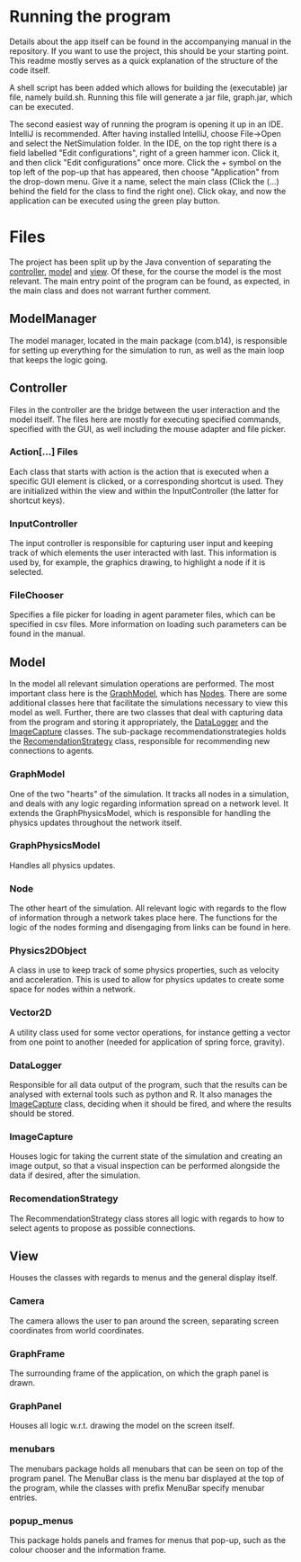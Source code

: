 # Running the program

Details about the app itself can be found in the accompanying manual in the repository. If you want to use the project, this should be your starting point. This readme mostly serves as a quick explanation of the structure of the code itself.

A shell script has been added which allows for building the (executable) jar file, namely build.sh. Running this file will generate a jar file, graph.jar, which can be executed.

The second easiest way of running the program is opening it up in an IDE. IntelliJ is recommended. After having installed IntelliJ, choose File->Open and select the NetSimulation folder. In the IDE, on the top right there is a field labelled "Edit configurations", right of a green hammer icon. Click it, and then click "Edit configurations" once more. Click the + symbol on the top left of the pop-up that has appeared, then choose "Application" from the drop-down menu. Give it a name, select the main class (Click the (...) behind the field for the class to find the right one). Click okay, and now the application can be executed using the green play button.

# Files
The project has been split up by the Java convention of separating the [controller](#controller), [model](#model) and [view](#view). Of these, for the course the model is the most relevant. The main entry point of the program can be found, as expected,
in the main class and does not warrant further comment.

## ModelManager
The model manager, located in the main package (com.b14), is responsible for setting up everything for the simulation to run, as well as the main loop that keeps the logic going.

## Controller

Files in the controller are the bridge between the user interaction and the model itself. The files here are mostly for executing specified commands, specified with the GUI, as well including the mouse adapter and file picker.

### Action[...] Files
Each class that starts with action is the action that is executed when a specific GUI element is clicked, or a corresponding shortcut is used. They are initialized within the view and within the InputController (the latter for shortcut keys).

### InputController
The input controller is responsible for capturing user input and keeping track of which elements the user interacted with last. This information is used by, for example, the graphics drawing, to highlight a node if it is selected.

### FileChooser
Specifies a file picker for loading in agent parameter files, which can be specified in csv files. More information on loading such parameters can be found in the manual.

## Model
In the model all relevant simulation operations are performed. The most important class here is the [GraphModel](#graphmodel), which has [Nodes](#node). There are some additional classes here that facilitate the simulations necessary to view this model as well. Further, there are two classes that deal with capturing data from the program and storing it appropriately, the [DataLogger](#datalogger) and the [ImageCapture](#imagecapture) classes. The sub-package recommendationstrategies holds the [RecomendationStrategy](#recommendationstrategy) class, responsible for recommending new connections to agents.

### GraphModel
One of the two "hearts" of the simulation. It tracks all nodes in a simulation, and deals with any logic regarding information spread on a network level. It extends the GraphPhysicsModel, which is responsible for handling the physics updates throughout the network itself.

### GraphPhysicsModel
Handles all physics updates.

### Node
The other heart of the simulation. All relevant logic with regards to the flow of information through a network takes place here. The functions for the logic of the nodes forming and disengaging from links can be found in here.

### Physics2DObject

A class in use to keep track of some physics properties, such as velocity and acceleration. This is used to allow for physics updates to create some space for nodes within a network.

### Vector2D

A utility class used for some vector operations, for instance getting a vector from one point to another (needed for application of spring force, gravity).

### DataLogger

Responsible for all data output of the program, such that the results can be analysed with external tools such as python and R. It also manages the [ImageCapture](#imagecapture) class, deciding when it should be fired, and where the results should be stored.

### ImageCapture

Houses logic for taking the current state of the simulation and creating an image output, so that a visual inspection can be performed alongside the data if desired, after the simulation.

### RecomendationStrategy
The RecommendationStrategy class stores all logic with regards to how to select agents to propose as possible connections.

## View

Houses the classes with regards to menus and the general display itself.

### Camera
The camera allows the user to pan around the screen, separating screen coordinates from world coordinates.

### GraphFrame

The surrounding frame of the application, on which the graph panel is drawn.

### GraphPanel

Houses all logic w.r.t. drawing the model on the screen itself.

### menubars

The menubars package holds all menubars that can be seen on top of the program panel. The MenuBar class is the menu bar displayed at the top of the program, while the classes with prefix MenuBar specify menubar entries.

### popup_menus
This package holds panels and frames for menus that pop-up, such as the colour chooser and the information frame.
